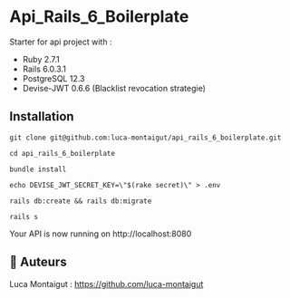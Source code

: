 # Api_Rails_6_Boilerplate

Starter for api project with :
- Ruby 2.7.1
- Rails 6.0.3.1
- PostgreSQL 12.3
- Devise-JWT 0.6.6 (Blacklist revocation strategie)

## Installation

`git clone git@github.com:luca-montaigut/api_rails_6_boilerplate.git`

`cd api_rails_6_boilerplate`

`bundle install`

`echo DEVISE_JWT_SECRET_KEY=\"$(rake secret)\" > .env`

`rails db:create && rails db:migrate`

`rails s`

Your API is now running on http://localhost:8080

## 🐰 Auteurs
Luca Montaigut : https://github.com/luca-montaigut
